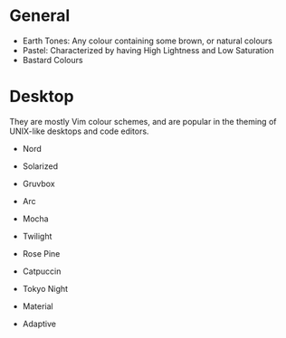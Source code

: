 # General
- Earth Tones: Any colour containing some brown, or natural colours
- Pastel: Characterized by having High Lightness and Low Saturation
- Bastard Colours
# Desktop

They are mostly Vim colour schemes, and are popular in the theming of UNIX-like desktops and code editors.

- Nord
- Solarized
- Gruvbox
- Arc
- Mocha
- Twilight
- Rose Pine
- Catpuccin
- Tokyo Night

- Material
- Adaptive